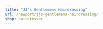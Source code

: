 ```yaml
---
title: "JJ's Gentlemens Hairdressing"
url: /newport/jjs-gentlemens-hairdressing/
shop: hairdresser
---
```

